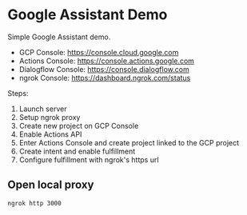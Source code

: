# Google Assistant Demo

Simple Google Assistant demo.

* GCP Console: https://console.cloud.google.com
* Actions Console: https://console.actions.google.com
* Dialogflow Console: https://console.dialogflow.com
* ngrok Console: https://dashboard.ngrok.com/status

Steps:

1. Launch server
2. Setup ngrok proxy
3. Create new project on GCP Console
4. Enable Actions API
5. Enter Actions Console and create project linked to the GCP project
6. Create intent and enable fulfillment
7. Configure fulfillment with ngrok's https url

## Open local proxy

```
ngrok http 3000
```
